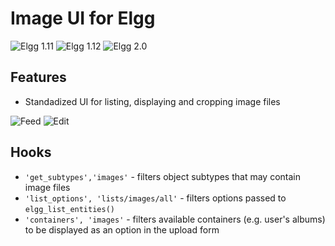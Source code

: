 Image UI for Elgg
=================
![Elgg 1.11](https://img.shields.io/badge/Elgg-1.11.x-orange.svg?style=flat-square)
![Elgg 1.12](https://img.shields.io/badge/Elgg-1.12.x-orange.svg?style=flat-square)
![Elgg 2.0](https://img.shields.io/badge/Elgg-2.0.x-orange.svg?style=flat-square)

## Features

 * Standadized UI for listing, displaying and cropping image files

![Feed](https://raw.github.com/hypeJunction/Elgg-images_ui/master/screenshots/feed.png "Image feed")
![Edit](https://raw.github.com/hypeJunction/Elgg-images_ui/master/screenshots/edit.png "Image editing interface")

## Hooks

 * `'get_subtypes','images'` - filters object subtypes that may contain image files
 * `'list_options', 'lists/images/all'` - filters options passed to `elgg_list_entities()`
 * `'containers', 'images'` - filters available containers (e.g. user's albums) to be displayed as an option in the upload form